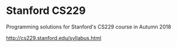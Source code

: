 # Stanford CS229
Programming solutions for Stanford's CS229 course in Autumn 2018

http://cs229.stanford.edu/syllabus.html
